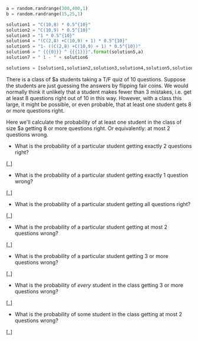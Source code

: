```python
a = random.randrange(300,400,1)
b = random.randrange(15,25,1)

solution1 = "C(10,8) * 0.5^{10}"
solution2 = "C(10,9) * 0.5^{10}"
solution3 = "1 * 0.5^{10}"
solution4 = "(C(2,8) +C(10,9) + 1) * 0.5^{10}"
solution5 = "1- ((C(2,8) +C(10,9) + 1) * 0.5^{10})"
solution6 = " {{{0}}} ^ {{{1}}}".format(solution5,a)
solution7 = " 1 - " + solution6

solutions = [solution1,solution2,solution3,solution4,solution5,solution6,solution7]
```

There is a class of $a students taking a T/F quiz of 10 questions. Suppose the students are just guessing the answers by flipping fair coins. We would normally think it unlikely that a student  makes fewer than 3 mistakes,  i.e. get at least 8 questions right out of 10 in this way. However, with a class this large, it might be possible, or even probable, that at least one student gets 8 or more questions right.

Here we'll calculate the probability of at least one student in the class of size $a getting 8 or more questions right. Or equivalently: at most 2 questions wrong.

* What is the probability of a particular student getting exactly 2 questions right?

[_]

* What is the probability of a particular student getting exactly 1 question wrong?

[_]

* What is the probability of a particular student getting all questions right?

[_]

* What is the probability of a particular student getting at most 2 questions wrong?

[_]

* What is the probability of a particular student getting 3 or more questions wrong?

[_]

* What is the probability of *every* student in the class getting 3 or more questions wrong?

[_]

* What is the probability of some student in the class getting at most 2 questions wrong?

[_]
